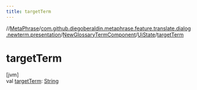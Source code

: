 ```yaml
---
title: targetTerm
---
```

//[MetaPhrase](../../../../index.html)/[com.github.diegoberaldin.metaphrase.feature.translate.dialog.newterm.presentation](../../index.html)/[NewGlossaryTermComponent](../index.html)/[UiState](index.html)/[targetTerm](target-term.html)



# targetTerm



[jvm]\
val [targetTerm](target-term.html): [String](https://kotlinlang.org/api/latest/jvm/stdlib/kotlin/-string/index.html)




